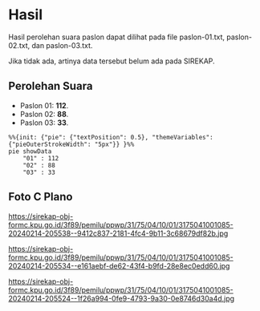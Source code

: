# Hasil

Hasil perolehan suara paslon dapat dilihat pada file paslon-01.txt, paslon-02.txt, dan paslon-03.txt.

Jika tidak ada, artinya data tersebut belum ada pada SIREKAP.

## Perolehan Suara

 * Paslon 01: **112**.
 * Paslon 02: **88**.
 * Paslon 03: **33**.

```mermaid
%%{init: {"pie": {"textPosition": 0.5}, "themeVariables": {"pieOuterStrokeWidth": "5px"}} }%%
pie showData
    "01" : 112
    "02" : 88
    "03" : 33
```
## Foto C Plano

https://sirekap-obj-formc.kpu.go.id/3f89/pemilu/ppwp/31/75/04/10/01/3175041001085-20240214-205538--9412c837-2181-4fc4-9b11-3c68679df82b.jpg

https://sirekap-obj-formc.kpu.go.id/3f89/pemilu/ppwp/31/75/04/10/01/3175041001085-20240214-205534--e161aebf-de62-43f4-b9fd-28e8ec0edd60.jpg

https://sirekap-obj-formc.kpu.go.id/3f89/pemilu/ppwp/31/75/04/10/01/3175041001085-20240214-205524--1f26a994-0fe9-4793-9a30-0e8746d30a4d.jpg
